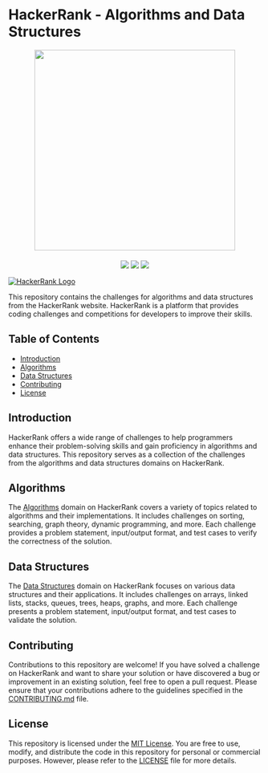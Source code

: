 # HackerRank - Algorithms and Data Structures
<div style='float: center; text-align: center; margin-bottom: 20px' align="center">
  <a href='https://www.hackerrank.com/msgrubler' target="_blank">
  <img width="400px" src="https://blog.hackerrank.com/wp-content/uploads/2017/04/logo_HRwordmark2700x670_2-1.png" />
  </a>
</div>

<p align="center">
	<img src="https://img.shields.io/badge/Problems%20Solved-112-brightgreen.svg">
	<img src="https://img.shields.io/badge/Points-2326-yellow.svg">
	<img src="https://img.shields.io/badge/Language-Python-blue.svg">
</p>


[![HackerRank Logo](https://blog.hackerrank.com/wp-content/uploads/2017/04/logo_HRwordmark2700x670_2-1.png)](https://www.hackerrank.com/)

This repository contains the challenges for algorithms and data structures from the HackerRank website. HackerRank is a platform that provides coding challenges and competitions for developers to improve their skills.

## Table of Contents

- [Introduction](#introduction)
- [Algorithms](#algorithms)
- [Data Structures](#data-structures)
- [Contributing](#contributing)
- [License](#license)

## Introduction

HackerRank offers a wide range of challenges to help programmers enhance their problem-solving skills and gain proficiency in algorithms and data structures. This repository serves as a collection of the challenges from the algorithms and data structures domains on HackerRank.

## Algorithms

The [Algorithms](https://www.hackerrank.com/domains/algorithms) domain on HackerRank covers a variety of topics related to algorithms and their implementations. It includes challenges on sorting, searching, graph theory, dynamic programming, and more. Each challenge provides a problem statement, input/output format, and test cases to verify the correctness of the solution.

## Data Structures

The [Data Structures](https://www.hackerrank.com/domains/data-structures) domain on HackerRank focuses on various data structures and their applications. It includes challenges on arrays, linked lists, stacks, queues, trees, heaps, graphs, and more. Each challenge presents a problem statement, input/output format, and test cases to validate the solution.

## Contributing

Contributions to this repository are welcome! If you have solved a challenge on HackerRank and want to share your solution or have discovered a bug or improvement in an existing solution, feel free to open a pull request. Please ensure that your contributions adhere to the guidelines specified in the [CONTRIBUTING.md](CONTRIBUTING.md) file.

## License

This repository is licensed under the [MIT License](LICENSE). You are free to use, modify, and distribute the code in this repository for personal or commercial purposes. However, please refer to the [LICENSE](LICENSE) file for more details.

